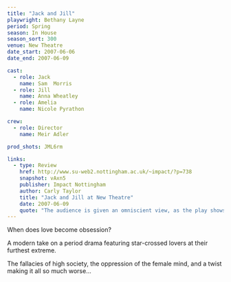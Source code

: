 ```yaml
---
title: "Jack and Jill"
playwright: Bethany Layne
period: Spring
season: In House
season_sort: 300
venue: New Theatre
date_start: 2007-06-06
date_end: 2007-06-09

cast:
  - role: Jack
    name: Sam  Morris
  - role: Jill
    name: Anna Wheatley
  - role: Amelia
    name: Nicole Pyrathon

crew:
  - role: Director
    name: Meir Adler

prod_shots: JML6rm

links:
  - type: Review
    href: http://www.su-web2.nottingham.ac.uk/~impact/?p=738
    snapshot: vAxn5
    publisher: Impact Nottingham
    author: Carly Taylor
    title: "Jack and Jill at New Theatre"
    date: 2007-06-09
    quote: "The audience is given an omniscient view, as the play shows the living room and Jack and Jill’s bedroom simultaneously, with one set of actors remaining stationery, usually to evoke space but also in order that the entire social scene can be commentated on, the chief observers being the parents of the errant pair."
---
```


When does love become obsession?

A modern take on a period drama featuring star-crossed lovers at their furthest extreme.

The fallacies of high society, the oppression of the female mind, and a twist making it all so much worse...
